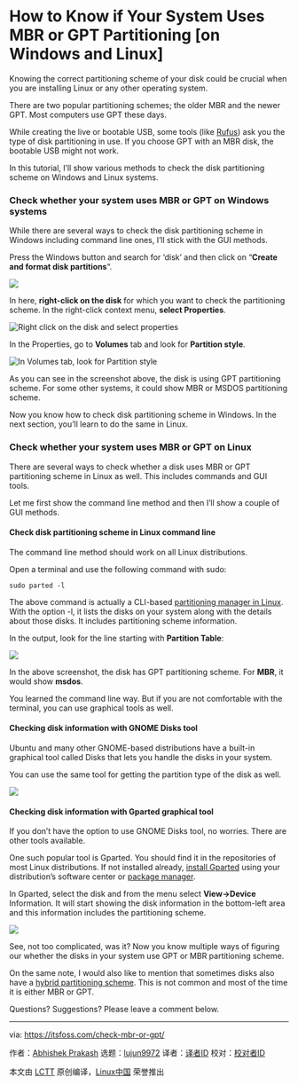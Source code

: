 [#]: subject: (How to Know if Your System Uses MBR or GPT Partitioning [on Windows and Linux])
[#]: via: (https://itsfoss.com/check-mbr-or-gpt/)
[#]: author: (Abhishek Prakash https://itsfoss.com/author/abhishek/)
[#]: collector: (lujun9972)
[#]: translator: ( )
[#]: reviewer: ( )
[#]: publisher: ( )
[#]: url: ( )

How to Know if Your System Uses MBR or GPT Partitioning [on Windows and Linux]
======

Knowing the correct partitioning scheme of your disk could be crucial when you are installing Linux or any other operating system.

There are two popular partitioning schemes; the older MBR and the newer GPT. Most computers use GPT these days.

While creating the live or bootable USB, some tools (like [Rufus][1]) ask you the type of disk partitioning in use. If you choose GPT with an MBR disk, the bootable USB might not work.

In this tutorial, I’ll show various methods to check the disk partitioning scheme on Windows and Linux systems.

### Check whether your system uses MBR or GPT on Windows systems

While there are several ways to check the disk partitioning scheme in Windows including command line ones, I’ll stick with the GUI methods.

Press the Windows button and search for ‘disk’ and then click on “**Create and format disk partitions**“.

![][2]

In here, **right-click on the disk** for which you want to check the partitioning scheme. In the right-click context menu, **select Properties**.

![Right click on the disk and select properties][3]

In the Properties, go to **Volumes** tab and look for **Partition style**.

![In Volumes tab, look for Partition style][4]

As you can see in the screenshot above, the disk is using GPT partitioning scheme. For some other systems, it could show MBR or MSDOS partitioning scheme.

Now you know how to check disk partitioning scheme in Windows. In the next section, you’ll learn to do the same in Linux.

### Check whether your system uses MBR or GPT on Linux

There are several ways to check whether a disk uses MBR or GPT partitioning scheme in Linux as well. This includes commands and GUI tools.

Let me first show the command line method and then I’ll show a couple of GUI methods.

#### Check disk partitioning scheme in Linux command line

The command line method should work on all Linux distributions.

Open a terminal and use the following command with sudo:

```
sudo parted -l
```

The above command is actually a CLI-based [partitioning manager in Linux][5]. With the option -l, it lists the disks on your system along with the details about those disks. It includes partitioning scheme information.

In the output, look for the line starting with **Partition Table**:

![][6]

In the above screenshot, the disk has GPT partitioning scheme. For **MBR**, it would show **msdos**.

You learned the command line way. But if you are not comfortable with the terminal, you can use graphical tools as well.

#### Checking disk information with GNOME Disks tool

Ubuntu and many other GNOME-based distributions have a built-in graphical tool called Disks that lets you handle the disks in your system.

You can use the same tool for getting the partition type of the disk as well.

![][7]

#### Checking disk information with Gparted graphical tool

If you don’t have the option to use GNOME Disks tool, no worries. There are other tools available.

One such popular tool is Gparted. You should find it in the repositories of most Linux distributions. If not installed already, [install Gparted][8] using your distribution’s software center or [package manager][9].

In Gparted, select the disk and from the menu select **View-&gt;Device** Information. It will start showing the disk information in the bottom-left area and this information includes the partitioning scheme.

![][10]

See, not too complicated, was it? Now you know multiple ways of figuring our whether the disks in your system use GPT or MBR partitioning scheme.

On the same note, I would also like to mention that sometimes disks also have a [hybrid partitioning scheme][11]. This is not common and most of the time it is either MBR or GPT.

Questions? Suggestions? Please leave a comment below.

--------------------------------------------------------------------------------

via: https://itsfoss.com/check-mbr-or-gpt/

作者：[Abhishek Prakash][a]
选题：[lujun9972][b]
译者：[译者ID](https://github.com/译者ID)
校对：[校对者ID](https://github.com/校对者ID)

本文由 [LCTT](https://github.com/LCTT/TranslateProject) 原创编译，[Linux中国](https://linux.cn/) 荣誉推出

[a]: https://itsfoss.com/author/abhishek/
[b]: https://github.com/lujun9972
[1]: https://rufus.ie/en_US/
[2]: https://i1.wp.com/itsfoss.com/wp-content/uploads/2021/03/disc-management-windows.png?resize=800%2C561&ssl=1
[3]: https://i1.wp.com/itsfoss.com/wp-content/uploads/2021/07/gpt-check-windows-1.png?resize=800%2C603&ssl=1
[4]: https://i1.wp.com/itsfoss.com/wp-content/uploads/2021/07/gpt-check-windows-2-1.png?resize=800%2C600&ssl=1
[5]: https://itsfoss.com/partition-managers-linux/
[6]: https://i0.wp.com/itsfoss.com/wp-content/uploads/2021/07/check-if-mbr-or-gpt-in-Linux.png?resize=800%2C446&ssl=1
[7]: https://i0.wp.com/itsfoss.com/wp-content/uploads/2021/07/check-if-mbr-or-gpt-in-Linux-gui.png?resize=800%2C548&ssl=1
[8]: https://itsfoss.com/gparted/
[9]: https://itsfoss.com/package-manager/
[10]: https://i2.wp.com/itsfoss.com/wp-content/uploads/2021/07/check-disk-partitioning-scheme-linux-gparted.jpg?resize=800%2C555&ssl=1
[11]: https://www.rodsbooks.com/gdisk/hybrid.html
